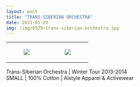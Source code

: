 ```yaml
---
layout: post
title: "TRANS-SIBERIAN ORCHESTRA"
date: 2021-01-29
img: /img/0529-trans-siberian-orchestra.jpg
---
```




<table style="width:100%;"><tr><td style="vertical-align:top;">
      <figure class="tmblr-full" data-orig-height="2048" data-orig-width="1365" data-orig-src="https://concertshirts.netlify.app/shirts/0529/0529-01.jpg"><img src="https://64.media.tumblr.com/5cff7b0ad00cf25eb6c93648ce17fd95/1b3218714eac1554-83/s540x810/3f250ef4d69c3e0d2c72c6cff6fe3c5d8377197c.jpg" data-orig-height="2048" data-orig-width="1365" data-orig-src="https://concertshirts.netlify.app/shirts/0529/0529-01.jpg"/></figure></td>
    <td style="vertical-align:top;">
      <figure class="tmblr-full" data-orig-height="2048" data-orig-width="1365" data-orig-src="https://concertshirts.netlify.app/shirts/0529/0529-02.jpg"><img src="https://64.media.tumblr.com/8a11dc0536665de204ee3c435c87c19d/1b3218714eac1554-ca/s540x810/2ce750d27143e0a28f85baec21728f4c2ffa986a.jpg" data-orig-height="2048" data-orig-width="1365" data-orig-src="https://concertshirts.netlify.app/shirts/0529/0529-02.jpg"/></figure></td>
  </tr></table><p>
  Trans-Siberian Orchestra | Winter Tour 2013-2014<br/>SMALL | 100% Cotton | Alstyle Apparel &amp; Activewear
</p>
